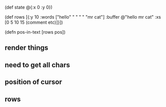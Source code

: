 (def state
  @{:x 0 :y 0})

(def rows
  [{:y 10
    :words ["hello" " " " " "mr cat"]
	:buffer @"hello  mr cat"
	:xs    [0 5 10 15 (comment etc)]}])

(defn pos-in-text
  [rows pos])
  
  
  
## render things
## need to get all chars
## position of cursor
## rows
